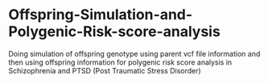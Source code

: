 # Offspring-Simulation-and-Polygenic-Risk-score-analysis
Doing simulation of offspring genotype using parent vcf file information and then using offspring information for polygenic risk score analysis in Schizophrenia and PTSD (Post Traumatic Stress Disorder)
